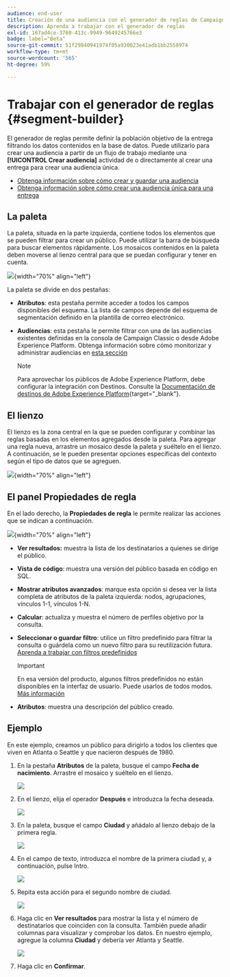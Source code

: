 ```yaml
---
audience: end-user
title: Creación de una audiencia con el generador de reglas de Campaign
description: Aprenda a trabajar con el generador de reglas
exl-id: 167ad4ce-3760-413c-9949-9649245766e3
badge: label="Beta"
source-git-commit: 51f29840941974f05a930023e41adb1bb2558974
workflow-type: tm+mt
source-wordcount: '565'
ht-degree: 59%

---
```


# Trabajar con el generador de reglas {#segment-builder}

El generador de reglas permite definir la población objetivo de la entrega filtrando los datos contenidos en la base de datos. Puede utilizarlo para crear una audiencia a partir de un flujo de trabajo mediante una **[!UICONTROL Crear audiencia]** actividad de o directamente al crear una entrega para crear una audiencia única.

* [Obtenga información sobre cómo crear y guardar una audiencia](create-audience.md)
* [Obtenga información sobre cómo crear una audiencia única para una entrega](one-time-audience.md)

## La paleta

La paleta, situada en la parte izquierda, contiene todos los elementos que se pueden filtrar para crear un público. Puede utilizar la barra de búsqueda para buscar elementos rápidamente. Los mosaicos contenidos en la paleta deben moverse al lienzo central para que se puedan configurar y tener en cuenta.

![](assets/segment-builder2.png){width="70%" align="left"}

La paleta se divide en dos pestañas:

* **Atributos**: esta pestaña permite acceder a todos los campos disponibles del esquema. La lista de campos depende del esquema de segmentación definido en la plantilla de correo electrónico.

* **Audiencias**: esta pestaña le permite filtrar con una de las audiencias existentes definidas en la consola de Campaign Classic o desde Adobe Experience Platform. Obtenga información sobre cómo monitorizar y administrar audiencias en [esta sección](manage-audience.md)

  >[!NOTE]
  >
  >Para aprovechar los públicos de Adobe Experience Platform, debe configurar la integración con Destinos. Consulte la [Documentación de destinos de Adobe Experience Platform](https://experienceleague.adobe.com/docs/experience-platform/destinations/home.html?lang=es){target="_blank"}.

## El lienzo

El lienzo es la zona central en la que se pueden configurar y combinar las reglas basadas en los elementos agregados desde la paleta. Para agregar una regla nueva, arrastre un mosaico desde la paleta y suéltelo en el lienzo. A continuación, se le pueden presentar opciones específicas del contexto según el tipo de datos que se agreguen.

![](assets/segment-builder4.png){width="70%" align="left"}

## El panel Propiedades de regla

En el lado derecho, la **Propiedades de regla** le permite realizar las acciones que se indican a continuación.

![](assets/segment-builder5.png){width="70%" align="left"}

* **Ver resultados:** muestra la lista de los destinatarios a quienes se dirige el público.
* **Vista de código**: muestra una versión del público basada en código en SQL.
* **Mostrar atributos avanzados**: marque esta opción si desea ver la lista completa de atributos de la paleta izquierda: nodos, agrupaciones, vínculos 1-1, vínculos 1-N.
* **Calcular**: actualiza y muestra el número de perfiles objetivo por la consulta.
* **Seleccionar o guardar filtro**: utilice un filtro predefinido para filtrar la consulta o guárdela como un nuevo filtro para su reutilización futura. [Aprenda a trabajar con filtros predefinidos](../get-started/predefined-filters.md)

  >[!IMPORTANT]
  >
  >En esa versión del producto, algunos filtros predefinidos no están disponibles en la interfaz de usuario. Puede usarlos de todos modos. [Más información](../get-started/guardrails.md#predefined-filters-filters-guardrails-limitations)

* **Atributos**: muestra una descripción del público creado.

## Ejemplo

En este ejemplo, creamos un público para dirigirlo a todos los clientes que viven en Atlanta o Seattle y que nacieron después de 1980.

1. En la pestaña **Atributos** de la paleta, busque el campo **Fecha de nacimiento**. Arrastre el mosaico y suéltelo en el lienzo.

   ![](assets/segment-builder6.png)

1. En el lienzo, elija el operador **Después** e introduzca la fecha deseada.

   ![](assets/segment-builder7.png)

1. En la paleta, busque el campo **Ciudad** y añádalo al lienzo debajo de la primera regla.

   ![](assets/segment-builder8.png)

1. En el campo de texto, introduzca el nombre de la primera ciudad y, a continuación, pulse Intro.

   ![](assets/segment-builder9.png)

1. Repita esta acción para el segundo nombre de ciudad.

   ![](assets/segment-builder10.png)

1. Haga clic en **Ver resultados** para mostrar la lista y el número de destinatarios que coinciden con la consulta. También puede añadir columnas para visualizar y comprobar los datos. En nuestro ejemplo, agregue la columna **Ciudad** y debería ver Atlanta y Seattle.

   ![](assets/segment-builder11.png)

1. Haga clic en **Confirmar**.